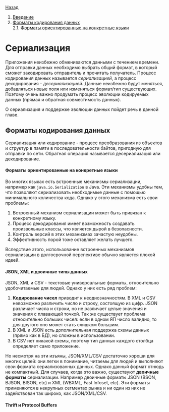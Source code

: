 [Назад](./README.md)

1. [Введение](#сериализация)
2. [Форматы кодирования данных](#форматы-кодирования-данных)  
   2.1. [Форматы ориентированные на конкретные языки](#форматы-ориентированные-на-конкретные-языки)

# Сериализация
Приложения неизбежно обмениваются данными с течением времени. Для отправки данных необходимо выбрать общий формат, 
в который сможет закодировать отправитель и прочитать получатель. Процесс кодирования данных называется _сериализацией_, 
а процесс декодирования - _десериализацией_. Данные неизбежно будут меняться, добавляться новые поля или изменяться 
формат/тип существующих. Поэтому очень важно продумать процесс эволюции кодируемых данных (прямая и обратная 
совместимость данных).  

О сериализация и поддержке эволюции данных пойдет речь в данной главе.

## Форматы кодирования данных
Сериализация или кодирование - процесс преобразования из объектов и структур в памяти в последовательности 
байтов, пригодную для отправки по сети. Обратная операция называется десериализация или декодирование. 

#### Форматы ориентированные на конкретные языки
Во многих языках есть встроенные механизмы сериализации, например как `java.io.Serialization` в Java. Эти механизмы 
удобны тем, что позволяют сериализовать необходимые данные с помощью минимального количества кода. Однако у этого 
механизма есть свои проблемы:
1) Встроенный механизм сериализации может быть привязан к конкретному языку. 
2) Процесс декодирования имеет возможность создавать произвольные классы, что является дырой в безопасности.
3) Контроль версий в этих механизмах зачастую неудобны.
4) Эффективность порой тоже оставляет желать лучшего.

Вследствие этого, использование встроенных механизмов сериализации в долгосрочной перспективе обычно является плохой 
идеей.

#### JSON, XML и двоичные типы данных
JSON, XML и CSV - текстовые универсальные форматы, относительно удобочитаемые для людей. Однако у них есть ряд проблем:
1) **Кодирование чисел** приводит к неоднозначностям. В XML и CSV невозможно различить число и строку, состоящую из цифр.
JSON различает числа и строки, но не различает целые значения и значения с плавающей точкой. Так же существует проблема
относительно больших чисел: если в одном ЯП число валидно, то для другого оно может стать слишком большим. 
2) В XML и JSON есть дополнительная поддержка схемы данных (прямо как в БД), но сложны в использовании.
3) В CSV нет никакой схемы, поэтому тип данных каждого столбца определяет само приложение. 

Но несмотря на эти изъяны, JSON/XML/CSV достаточно хороши для многих целей: они легки в понимание, читаемы для людей и 
выполняют свои формата сериализованных данных. Однако данный формат отнюдь не компактный. Для случаев, когда это важно,
существуют **двоичные форматы** сериализации. Например двоичные форматы JSON (BSON, BJSON, BISON, etc) и XML 
(WBXML, Fast Infoset, etc). Эти форматы применяются в некрупных сегментах рынка и ни один из них не задействован так
широко, как JSON/XML/CSV. 

#### Thrift и Protocol Buffers
